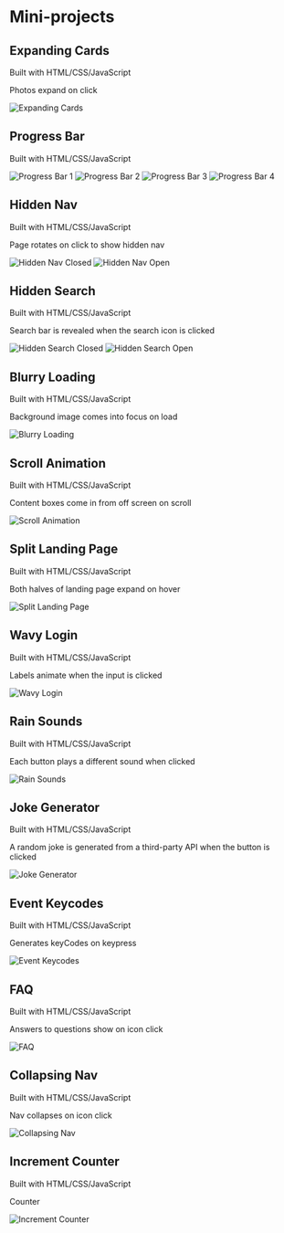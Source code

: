 # Mini-projects

## Expanding Cards

Built with HTML/CSS/JavaScript

Photos expand on click

![Expanding Cards](images/expanding-cards.png)

## Progress Bar

Built with HTML/CSS/JavaScript

![Progress Bar 1](images/progress-bar-1.png)
![Progress Bar 2](images/progress-bar-2.png)
![Progress Bar 3](images/progress-bar-3.png)
![Progress Bar 4](images/progress-bar-4.png)

## Hidden Nav

Built with HTML/CSS/JavaScript

Page rotates on click to show hidden nav

![Hidden Nav Closed](images/hidden-nav-closed.png)
![Hidden Nav Open](images/hidden-nav-open.png)

## Hidden Search

Built with HTML/CSS/JavaScript

Search bar is revealed when the search icon is clicked

![Hidden Search Closed](images/hidden-search-closed.png)
![Hidden Search Open](images/hidden-search-open.png)

## Blurry Loading

Built with HTML/CSS/JavaScript

Background image comes into focus on load

![Blurry Loading](images/blurry-loading.gif)

## Scroll Animation

Built with HTML/CSS/JavaScript

Content boxes come in from off screen on scroll

![Scroll Animation](images/scroll-animation.gif)

## Split Landing Page

Built with HTML/CSS/JavaScript

Both halves of landing page expand on hover

![Split Landing Page](images/split-landing-page.gif)

## Wavy Login

Built with HTML/CSS/JavaScript

Labels animate when the input is clicked

![Wavy Login](images/wavy-login.gif)

## Rain Sounds

Built with HTML/CSS/JavaScript

Each button plays a different sound when clicked

![Rain Sounds](images/rain-sounds.png)

## Joke Generator

Built with HTML/CSS/JavaScript

A random joke is generated from a third-party API when the button is clicked

![Joke Generator](images/random-joke-generator.png)

## Event Keycodes

Built with HTML/CSS/JavaScript

Generates keyCodes on keypress

![Event Keycodes](images/event-keycodes.png)

## FAQ

Built with HTML/CSS/JavaScript

Answers to questions show on icon click

![FAQ](images/FAQ.png)

## Collapsing Nav

Built with HTML/CSS/JavaScript

Nav collapses on icon click

![Collapsing Nav](images/collapsing-nav.gif)

## Increment Counter

Built with HTML/CSS/JavaScript

Counter 

![Increment Counter](images/increment-counter.gif)
